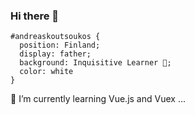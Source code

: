 ### Hi there 👋

```
#andreaskoutsoukos { 
  position: Finland; 
  display: father; 
  background: Inquisitive Learner 🔨; 
  color: white 
}
```

🌱 I’m currently learning Vue.js and Vuex ...

<!--
**vjandrei/vjandrei** is a ✨ _special_ ✨ repository because its `README.md` (this file) appears on your GitHub profile.

Here are some ideas to get you started:

- 🔭 I’m currently working on ...
- 🌱 I’m currently learning ...
- 👯 I’m looking to collaborate on ...
- 🤔 I’m looking for help with ...
- 💬 Ask me about ...
- 📫 How to reach me: ...
- 😄 Pronouns: ...
- ⚡ Fun fact: ...
-->
